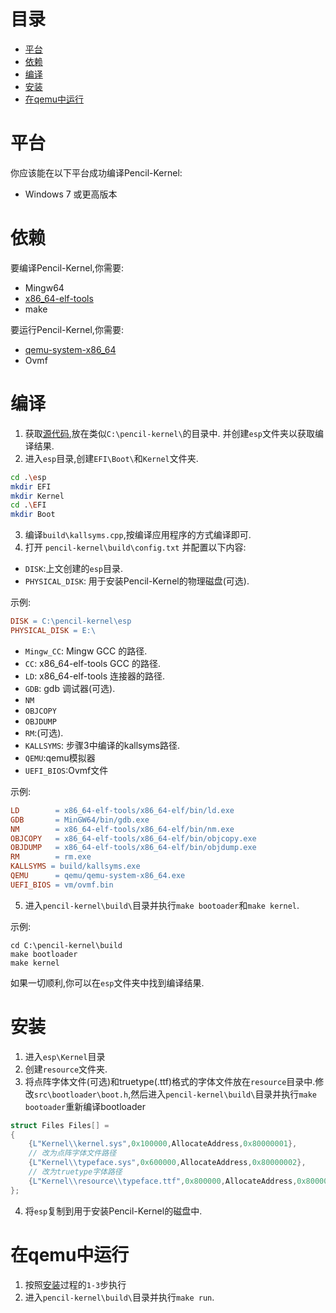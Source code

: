 # 目录
* [平台](#平台)
* [依赖](#依赖)
* [编译](#编译)
* [安装](#安装)
* [在qemu中运行](#在qemu中运行)
# 平台

你应该能在以下平台成功编译Pencil-Kernel:
* Windows 7 或更高版本

# 依赖
要编译Pencil-Kernel,你需要:
* Mingw64
* [x86_64-elf-tools](https://github.com/lordmilko/i686-elf-tools/releases/tag/7.1.0)
* make

要运行Pencil-Kernel,你需要:
* [qemu-system-x86_64](https://www.qemu.org)
* Ovmf

# 编译
1. 获取[源代码](https://github.com/linchenjun2008/pencil-kernel),放在类似`C:\pencil-kernel\`的目录中.
并创建`esp`文件夹以获取编译结果.
2. 进入`esp`目录,创建`EFI\Boot\`和`Kernel`文件夹.
```sh
cd .\esp
mkdir EFI
mkdir Kernel
cd .\EFI
mkdir Boot
```
3. 编译`build\kallsyms.cpp`,按编译应用程序的方式编译即可.
4. 打开 `pencil-kernel\build\config.txt` 并配置以下内容:
* `DISK`:上文创建的`esp`目录.
* `PHYSICAL_DISK`: 用于安装Pencil-Kernel的物理磁盘(可选).

示例:
```makefile
DISK = C:\pencil-kernel\esp
PHYSICAL_DISK = E:\
```
* `Mingw_CC`: Mingw GCC 的路径.
* `CC`: x86_64-elf-tools GCC 的路径.
* `LD`: x86_64-elf-tools 连接器的路径.
* `GDB`: gdb 调试器(可选).
* `NM`
* `OBJCOPY`
* `OBJDUMP`
* `RM`:(可选).
* `KALLSYMS`: 步骤3中编译的kallsyms路径.
* `QEMU`:qemu模拟器
* `UEFI_BIOS`:Ovmf文件

示例:
```makefile
LD        = x86_64-elf-tools/x86_64-elf/bin/ld.exe
GDB       = MinGW64/bin/gdb.exe
NM        = x86_64-elf-tools/x86_64-elf/bin/nm.exe
OBJCOPY   = x86_64-elf-tools/x86_64-elf/bin/objcopy.exe
OBJDUMP   = x86_64-elf-tools/x86_64-elf/bin/objdump.exe
RM        = rm.exe
KALLSYMS = build/kallsyms.exe
QEMU      = qemu/qemu-system-x86_64.exe
UEFI_BIOS = vm/ovmf.bin
```
5. 进入`pencil-kernel\build\`目录并执行`make bootoader`和`make kernel`.

示例:
```
cd C:\pencil-kernel\build
make bootloader
make kernel
```
如果一切顺利,你可以在`esp`文件夹中找到编译结果.
# 安装
1. 进入`esp\Kernel`目录
2. 创建`resource`文件夹.
3. 将点阵字体文件(可选)和truetype(.ttf)格式的字体文件放在`resource`目录中.修改`src\bootloader\boot.h`,然后进入`pencil-kernel\build\`目录并执行`make bootoader`重新编译bootloader
```c
struct Files Files[] =
{
    {L"Kernel\\kernel.sys",0x100000,AllocateAddress,0x80000001},
    // 改为点阵字体文件路径
    {L"Kernel\\typeface.sys",0x600000,AllocateAddress,0x80000002},
    // 改为truetype字体路径
    {L"Kernel\\resource\\typeface.ttf",0x800000,AllocateAddress,0x80000003}
};

```
4. 将`esp`复制到用于安装Pencil-Kernel的磁盘中.
# 在qemu中运行
1. 按照[安装](#安装)过程的`1-3`步执行
2. 进入`pencil-kernel\build\`目录并执行`make run`.